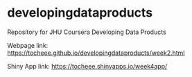 # developingdataproducts
Repository for JHU Coursera Developing Data Products

Webpage link:
https://tocheee.github.io/developingdataproducts/week2.html

Shiny App link:
https://tocheee.shinyapps.io/week4app/
